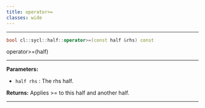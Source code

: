 ```yaml
---
title: operator>=
classes: wide
---
```



---

```cpp
bool cl::sycl::half::operator>=(const half &rhs) const
```


operator>=(half) 


---
**Parameters:**

 - `half rhs`
: The rhs half. 

**Returns:** Applies >= to this half and another half. 

---
